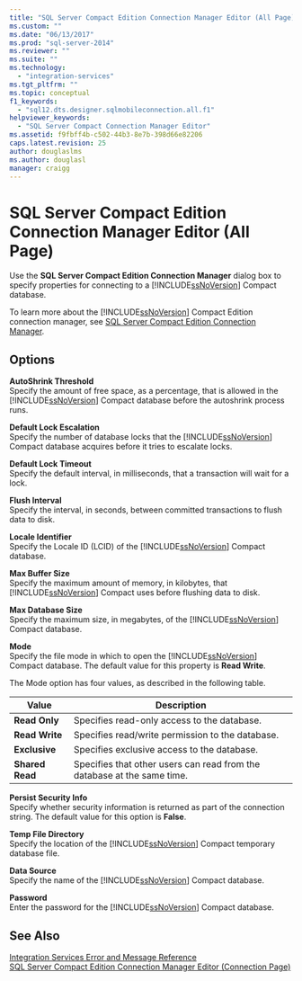 ```yaml
---
title: "SQL Server Compact Edition Connection Manager Editor (All Page) | Microsoft Docs"
ms.custom: ""
ms.date: "06/13/2017"
ms.prod: "sql-server-2014"
ms.reviewer: ""
ms.suite: ""
ms.technology: 
  - "integration-services"
ms.tgt_pltfrm: ""
ms.topic: conceptual
f1_keywords: 
  - "sql12.dts.designer.sqlmobileconnection.all.f1"
helpviewer_keywords: 
  - "SQL Server Compact Connection Manager Editor"
ms.assetid: f9fbff4b-c502-44b3-8e7b-398d66e82206
caps.latest.revision: 25
author: douglaslms
ms.author: douglasl
manager: craigg
---
```

# SQL Server Compact Edition Connection Manager Editor (All Page)
  Use the **SQL Server Compact Edition Connection Manager** dialog box to specify properties for connecting to a [!INCLUDE[ssNoVersion](../includes/ssnoversion-md.md)] Compact database.  
  
 To learn more about the [!INCLUDE[ssNoVersion](../includes/ssnoversion-md.md)] Compact Edition connection manager, see [SQL Server Compact Edition Connection Manager](connection-manager/sql-server-compact-edition-connection-manager.md).  
  
## Options  
 **AutoShrink Threshold**  
 Specify the amount of free space, as a percentage, that is allowed in the [!INCLUDE[ssNoVersion](../includes/ssnoversion-md.md)] Compact database before the autoshrink process runs.  
  
 **Default Lock Escalation**  
 Specify the number of database locks that the [!INCLUDE[ssNoVersion](../includes/ssnoversion-md.md)] Compact database acquires before it tries to escalate locks.  
  
 **Default Lock Timeout**  
 Specify the default interval, in milliseconds, that a transaction will wait for a lock.  
  
 **Flush Interval**  
 Specify the interval, in seconds, between committed transactions to flush data to disk.  
  
 **Locale Identifier**  
 Specify the Locale ID (LCID) of the [!INCLUDE[ssNoVersion](../includes/ssnoversion-md.md)] Compact database.  
  
 **Max Buffer Size**  
 Specify the maximum amount of memory, in kilobytes, that [!INCLUDE[ssNoVersion](../includes/ssnoversion-md.md)] Compact uses before flushing data to disk.  
  
 **Max Database Size**  
 Specify the maximum size, in megabytes, of the [!INCLUDE[ssNoVersion](../includes/ssnoversion-md.md)] Compact database.  
  
 **Mode**  
 Specify the file mode in which to open the [!INCLUDE[ssNoVersion](../includes/ssnoversion-md.md)] Compact database. The default value for this property is **Read Write**.  
  
 The Mode option has four values, as described in the following table.  
  
|Value|Description|  
|-----------|-----------------|  
|**Read Only**|Specifies read-only access to the database.|  
|**Read Write**|Specifies read/write permission to the database.|  
|**Exclusive**|Specifies exclusive access to the database.|  
|**Shared Read**|Specifies that other users can read from the database at the same time.|  
  
 **Persist Security Info**  
 Specify whether security information is returned as part of the connection string. The default value for this option is **False**.  
  
 **Temp File Directory**  
 Specify the location of the [!INCLUDE[ssNoVersion](../includes/ssnoversion-md.md)] Compact temporary database file.  
  
 **Data Source**  
 Specify the name of the [!INCLUDE[ssNoVersion](../includes/ssnoversion-md.md)] Compact database.  
  
 **Password**  
 Enter the password for the [!INCLUDE[ssNoVersion](../includes/ssnoversion-md.md)] Compact database.  
  
## See Also  
 [Integration Services Error and Message Reference](../../2014/integration-services/integration-services-error-and-message-reference.md)   
 [SQL Server Compact Edition Connection Manager Editor &#40;Connection Page&#41;](../../2014/integration-services/sql-server-compact-edition-connection-manager-editor-connection-page.md)  
  
  

